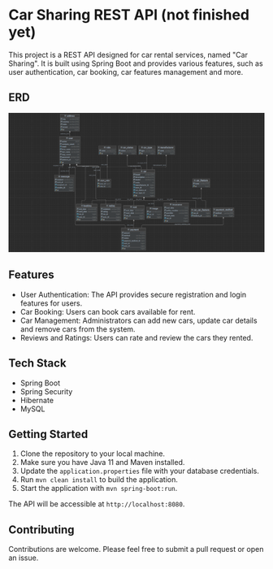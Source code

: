 # Car Sharing REST API (not finished yet)

This project is a REST API designed for car rental services, named "Car Sharing". It is built using Spring Boot and provides various features, such as user authentication, car booking, car features management and more.

## ERD

![ERD](/images/erd.png)

## Features

- User Authentication: The API provides secure registration and login features for users.
- Car Booking: Users can book cars available for rent.
- Car Management: Administrators can add new cars, update car details and remove cars from the system.
- Reviews and Ratings: Users can rate and review the cars they rented.

## Tech Stack

- Spring Boot
- Spring Security
- Hibernate
- MySQL

## Getting Started

1. Clone the repository to your local machine.
2. Make sure you have Java 11 and Maven installed.
3. Update the `application.properties` file with your database credentials.
4. Run `mvn clean install` to build the application.
5. Start the application with `mvn spring-boot:run`.

The API will be accessible at `http://localhost:8080`.

## Contributing

Contributions are welcome. Please feel free to submit a pull request or open an issue.
